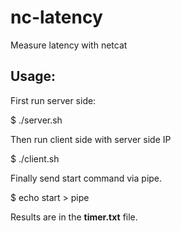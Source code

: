 # nc-latency
Measure latency with netcat

Usage:
------

First run server side:

$ ./server.sh

Then run client side with server side IP

$ ./client.sh <Server IP>

Finally send start command via pipe.

$ echo start > pipe

Results are in the **timer.txt** file.
